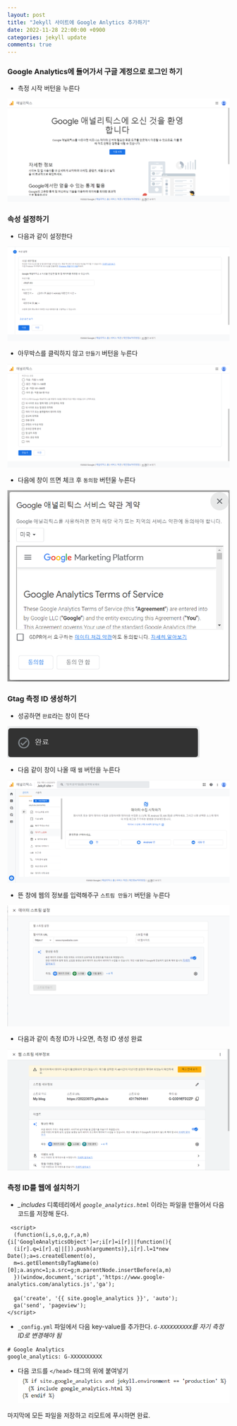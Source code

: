 ```yaml
---
layout: post
title: "Jekyll 사이트에 Google Anlytics 추가하기"
date: 2022-11-28 22:00:00 +0900
categories: jekyll update
comments: true
---
```



### Google Analytics에 들어가서 구글 계정으로 로그인 하기

- 측정 시작 버턴을 누른다

![screenshot4](https://raw.githubusercontent.com/20223073/20223073.github.io/main/public/screenshot4.png)

<!--more-->

### 속성 설정하기

- 다음과 같이 설정한다

![screenshot5](https://raw.githubusercontent.com/20223073/20223073.github.io/main/public/screenshot5.png)

- 아무박스를 클릭하지 않고 `만들기` 버턴을 누른다

![screenshot6](https://raw.githubusercontent.com/20223073/20223073.github.io/main/public/screenshot6.png)

- 다음에 창이 뜨면 체크 후 `동의함` 버턴울 누른다

![screenshot7](https://raw.githubusercontent.com/20223073/20223073.github.io/main/public/screenshot7.png)


### Gtag 측정 ID 생성하기

- 성공하면 `완료`라는 창이 뜬다

![screenshot8](https://raw.githubusercontent.com/20223073/20223073.github.io/main/public/screenshot8.png)

- 다음 같이 창이 나올 때 `웹` 버턴을 누른다

![screenshot9](https://raw.githubusercontent.com/20223073/20223073.github.io/main/public/screenshot9.png)

- 뜬 창에 웹의 정보를 입력해주구 `스트림 만들기` 버턴을 누른다

![screenshot10](https://raw.githubusercontent.com/20223073/20223073.github.io/main/public/screenshot10.png)

- 다음과 같이 측정 ID가 나오면, 측정 ID 생성 완료

![screenshot11](https://raw.githubusercontent.com/20223073/20223073.github.io/main/public/screenshot11.png)

### 측정 ID를 웹에 설치하기

- *_includes* 디록테리에서 *`google_analytics.html`* 이라는 파일을 만들어서 다음 코드를 저장해 둔다.

```
 <script>
  (function(i,s,o,g,r,a,m){i['GoogleAnalyticsObject']=r;i[r]=i[r]||function(){
  (i[r].q=i[r].q||[]).push(arguments)},i[r].l=1*new Date();a=s.createElement(o),
  m=s.getElementsByTagName(o)[0];a.async=1;a.src=g;m.parentNode.insertBefore(a,m)
  })(window,document,'script','https://www.google-analytics.com/analytics.js','ga');

  ga('create', '{{ site.google_analytics }}', 'auto');
  ga('send', 'pageview');
</script>
```

- `_config.yml` 파일에서 다음 key-value를 추가한다.
*`G-XXXXXXXXXX`를 자기 측정 ID로 변경해야 됨*
```
# Google Analytics
google_analytics: G-XXXXXXXXXX
```

- 다음 코드를 `</head>` 태그의 위에 붙여넣기
![screenshot](https://raw.githubusercontent.com/20223073/20223073.github.io/main/public/screenshot12.png)


마지막에 모든 파일을 저장하고 리모트에 푸시하면 완료.
